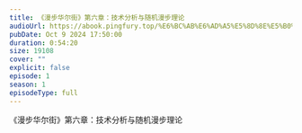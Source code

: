 ```yaml
---
title: 《漫步华尔街》第六章：技术分析与随机漫步理论
audioUrl: https://abook.pingfury.top/%E6%BC%AB%E6%AD%A5%E5%8D%8E%E5%B0%94%E8%A1%97-06-tmp70x9mfcy.mp3
pubDate: Oct 9 2024 17:50:00
duration: 0:54:20
size: 19108
cover: ""
explicit: false
episode: 1
season: 1
episodeType: full
---
```

《漫步华尔街》第六章：技术分析与随机漫步理论

